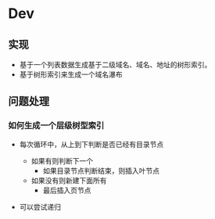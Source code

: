 # Dev

## 实现

- 基于一个列表数据生成基于二级域名、域名、地址的树形索引。
- 基于树形索引来生成一个域名瀑布

## 问题处理

### 如何生成一个层级树型索引

- 每次循环中，从上到下判断是否已经有目录节点

  - 如果有则判断下一个
    - 如果目录节点判断结束，则插入叶节点
  - 如果没有则新建下面所有
    - 最后插入页节点

- 可以尝试递归
